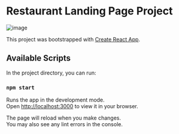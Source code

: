 # Restaurant Landing Page Project
![image](https://user-images.githubusercontent.com/79613572/206269159-444b94ee-0007-420b-9e55-e4428f66e3a9.png)


This project was bootstrapped with [Create React App](https://github.com/facebook/create-react-app).

## Available Scripts

In the project directory, you can run:

### `npm start`

Runs the app in the development mode.\
Open [http://localhost:3000](http://localhost:3000) to view it in your browser.

The page will reload when you make changes.\
You may also see any lint errors in the console.
